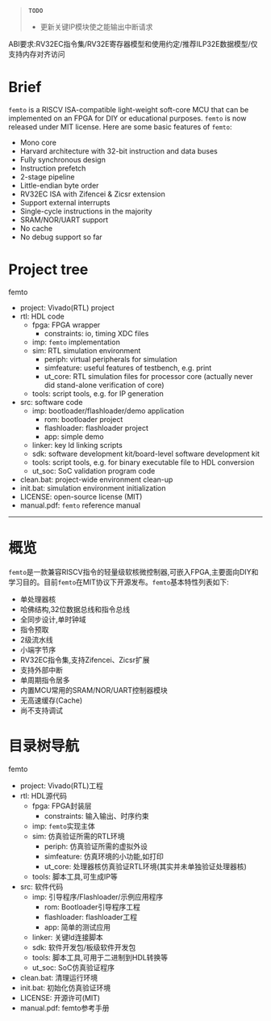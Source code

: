 > **`TODO`**  
> - 更新关键IP模块使之能输出中断请求  

ABI要求:RV32EC指令集/RV32E寄存器模型和使用约定/推荐ILP32E数据模型/仅支持内存对齐访问

# Brief
`femto` is a RISCV ISA-compatible light-weight soft-core MCU that can be implemented on an FPGA for DIY or educational purposes. `femto` is now released under MIT license. Here are some basic features of `femto`:  
- Mono core
- Harvard architecture with 32-bit instruction and data buses
- Fully synchronous design
- Instruction prefetch
- 2-stage pipeline
- Little-endian byte order
- RV32EC ISA with Zifencei & Zicsr extension
- Support external interrupts
- Single-cycle instructions in the majority 
- SRAM/NOR/UART support
- No cache
- No debug support so far

# Project tree
femto
- project: Vivado(RTL) project
- rtl: HDL code
  - fpga: FPGA wrapper
    - constraints: io, timing XDC files
  - imp: `femto` implementation
  - sim: RTL simulation environment
    - periph: virtual peripherals for simulation
    - simfeature: useful features of testbench, e.g. print
    - ut_core: RTL simulation files for processor core (actually never did stand-alone verification of core)
  - tools: script tools, e.g. for IP generation
- src: software code
  - imp: bootloader/flashloader/demo application
    - rom: bootloader project
    - flashloader: flashloader project
    - app: simple demo
  - linker: key ld linking scripts
  - sdk: software development kit/board-level software development kit
  - tools: script tools, e.g. for binary executable file to HDL conversion
  - ut_soc: SoC validation program code
- clean.bat: project-wide environment clean-up
- init.bat: simulation environment initialization
- LICENSE: open-source license (MIT)
- manual.pdf: `femto` reference manual

***

# 概览
`femto`是一款兼容RISCV指令的轻量级软核微控制器,可嵌入FPGA,主要面向DIY和学习目的。目前`femto`在MIT协议下开源发布。`femto`基本特性列表如下:  
- 单处理器核
- 哈佛结构,32位数据总线和指令总线
- 全同步设计,单时钟域
- 指令预取
- 2级流水线
- 小端字节序
- RV32EC指令集,支持Zifencei、Zicsr扩展
- 支持外部中断
- 单周期指令居多
- 内置MCU常用的SRAM/NOR/UART控制器模块
- 无高速缓存(Cache)
- 尚不支持调试

# 目录树导航
femto
- project: Vivado(RTL)工程
- rtl: HDL源代码
  - fpga: FPGA封装层
    - constraints: 输入输出、时序约束
  - imp: `femto`实现主体
  - sim: 仿真验证所需的RTL环境
    - periph: 仿真验证所需的虚拟外设
    - simfeature: 仿真环境的小功能,如打印
    - ut_core: 处理器核仿真验证RTL环境(其实并未单独验证处理器核)
  - tools: 脚本工具,可生成IP等
- src: 软件代码
  - imp: 引导程序/Flashloader/示例应用程序
    - rom: Bootloader引导程序工程
    - flashloader: flashloader工程
    - app: 简单的测试应用
  - linker: 关键ld连接脚本
  - sdk: 软件开发包/板级软件开发包
  - tools: 脚本工具,可用于二进制到HDL转换等
  - ut_soc: SoC仿真验证程序
- clean.bat: 清理运行环境
- init.bat: 初始化仿真验证环境
- LICENSE: 开源许可(MIT)
- manual.pdf: femto参考手册
